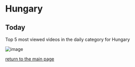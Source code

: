 # Hungary

## Today
Top 5 most viewed videos in the daily category for Hungary

![image](/images/main/daily/hu-dailytop5Last7Days.jpeg)

[return to the main page](/main)
